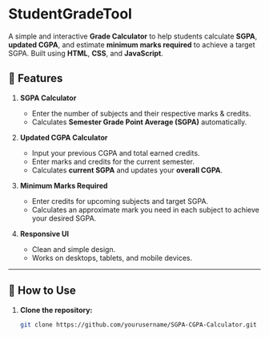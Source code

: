 # StudentGradeTool

A simple and interactive **Grade Calculator** to help students calculate **SGPA**, **updated CGPA**, and estimate **minimum marks required** to achieve a target SGPA. Built using **HTML**, **CSS**, and **JavaScript**.

## 📝 Features
1. **SGPA Calculator**  
   - Enter the number of subjects and their respective marks & credits.  
   - Calculates **Semester Grade Point Average (SGPA)** automatically.  

2. **Updated CGPA Calculator**  
   - Input your previous CGPA and total earned credits.  
   - Enter marks and credits for the current semester.  
   - Calculates **current SGPA** and updates your **overall CGPA**.

3. **Minimum Marks Required**  
   - Enter credits for upcoming subjects and target SGPA.  
   - Calculates an approximate mark you need in each subject to achieve your desired SGPA.

4. **Responsive UI**  
   - Clean and simple design.  
   - Works on desktops, tablets, and mobile devices.  

---

## 🚀 How to Use

1. **Clone the repository:**
   ```bash
   git clone https://github.com/yourusername/SGPA-CGPA-Calculator.git

